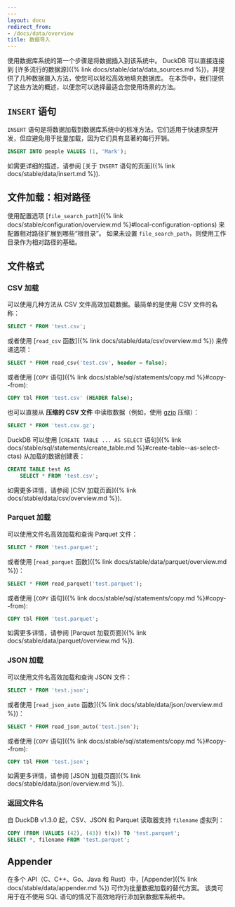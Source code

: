 ```yaml
---
---
layout: docu
redirect_from:
- /docs/data/overview
title: 数据导入
---
```


使用数据库系统的第一个步骤是将数据插入到该系统中。
DuckDB 可以直接连接到 [许多流行的数据源]({% link docs/stable/data/data_sources.md %})，并提供了几种数据摄入方法，使您可以轻松高效地填充数据库。
在本页中，我们提供了这些方法的概述，以便您可以选择最适合您使用场景的方法。

## `INSERT` 语句

`INSERT` 语句是将数据加载到数据库系统中的标准方法。它们适用于快速原型开发，但应避免用于批量加载，因为它们具有显著的每行开销。

```sql
INSERT INTO people VALUES (1, 'Mark');
```

如需更详细的描述，请参阅 [关于 `INSERT` 语句的页面]({% link docs/stable/data/insert.md %}).

## 文件加载：相对路径

使用配置选项 [`file_search_path`]({% link docs/stable/configuration/overview.md %}#local-configuration-options) 来配置相对路径扩展到哪些“根目录”。
如果未设置 `file_search_path`，则使用工作目录作为相对路径的基础。

## 文件格式

### CSV 加载

可以使用几种方法从 CSV 文件高效加载数据。最简单的是使用 CSV 文件的名称：

```sql
SELECT * FROM 'test.csv';
```

或者使用 [`read_csv` 函数]({% link docs/stable/data/csv/overview.md %}) 来传递选项：

```sql
SELECT * FROM read_csv('test.csv', header = false);
```

或者使用 [`COPY` 语句]({% link docs/stable/sql/statements/copy.md %}#copy--from):

```sql
COPY tbl FROM 'test.csv' (HEADER false);
```

也可以直接从 **压缩的 CSV 文件** 中读取数据（例如，使用 [gzip](https://www.gzip.org/) 压缩）：

```sql
SELECT * FROM 'test.csv.gz';
```

DuckDB 可以使用 [`CREATE TABLE ... AS SELECT` 语句]({% link docs/stable/sql/statements/create_table.md %}#create-table--as-select-ctas) 从加载的数据创建表：

```sql
CREATE TABLE test AS
    SELECT * FROM 'test.csv';
```

如需更多详情，请参阅 [CSV 加载页面]({% link docs/stable/data/csv/overview.md %}).

### Parquet 加载

可以使用文件名高效加载和查询 Parquet 文件：

```sql
SELECT * FROM 'test.parquet';
```

或者使用 [`read_parquet` 函数]({% link docs/stable/data/parquet/overview.md %})：

```sql
SELECT * FROM read_parquet('test.parquet');
```

或者使用 [`COPY` 语句]({% link docs/stable/sql/statements/copy.md %}#copy--from):

```sql
COPY tbl FROM 'test.parquet';
```

如需更多详情，请参阅 [Parquet 加载页面]({% link docs/stable/data/parquet/overview.md %}).

### JSON 加载

可以使用文件名高效加载和查询 JSON 文件：

```sql
SELECT * FROM 'test.json';
```

或者使用 [`read_json_auto` 函数]({% link docs/stable/data/json/overview.md %})：

```sql
SELECT * FROM read_json_auto('test.json');
```

或者使用 [`COPY` 语句]({% link docs/stable/sql/statements/copy.md %}#copy--from):

```sql
COPY tbl FROM 'test.json';
```

如需更多详情，请参阅 [JSON 加载页面]({% link docs/stable/data/json/overview.md %}).

### 返回文件名

自 DuckDB v1.3.0 起，CSV、JSON 和 Parquet 读取器支持 `filename` 虚拟列：

```sql
COPY (FROM (VALUES (42), (43)) t(x)) TO 'test.parquet';
SELECT *, filename FROM 'test.parquet';
```

## Appender

在多个 API（C、C++、Go、Java 和 Rust）中，[Appender]({% link docs/stable/data/appender.md %}) 可作为批量数据加载的替代方案。
该类可用于在不使用 SQL 语句的情况下高效地将行添加到数据库系统中。